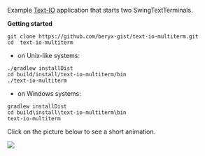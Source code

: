 Example [Text-IO](https://github.com/beryx/text-io) application that starts two SwingTextTerminals.

**Getting started**

```
git clone https://github.com/beryx-gist/text-io-multiterm.git
cd  text-io-multiterm
```

- on Unix-like systems:
```
./gradlew installDist
cd build/install/text-io-multiterm/bin
./text-io-multiterm
```


- on Windows systems:
```
gradlew installDist
cd build\install\text-io-multiterm\bin
text-io-multiterm
```

Click on the picture below to see a short animation.

<a href="https://github.com/beryx-gist/text-io-multiterm/raw/master/img/mutiterm.gif"><img src="https://github.com/beryx-gist/text-io-multiterm/raw/master/img/mutiterm-thumb.gif"></a>

